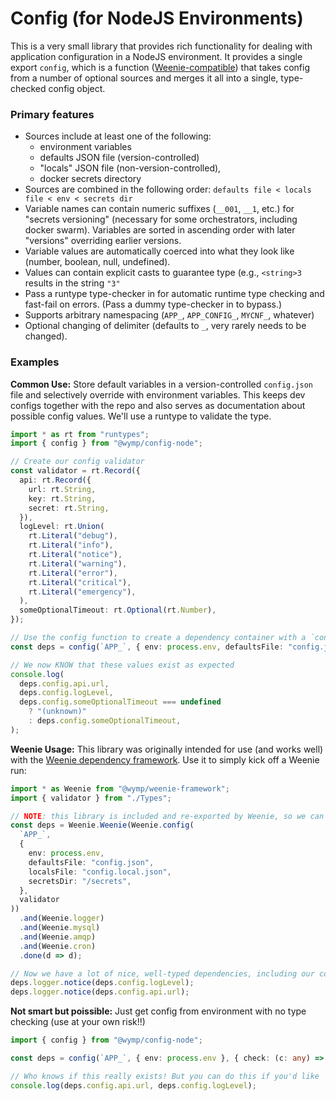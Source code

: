 Config (for NodeJS Environments)
================================================================================================

This is a very small library that provides rich functionality for dealing with application
configuration in a NodeJS environment. It provides a single export `config`, which is a function
([Weenie-compatible](https://github.com/wymp/weenie-framework)) that takes config from a number of
optional sources and merges it all into a single, type-checked config object.


### Primary features

* Sources include at least one of the following:
  * environment variables
  * defaults JSON file (version-controlled)
  * "locals" JSON file (non-version-controlled),
  * docker secrets directory
* Sources are combined in the following order: `defaults file < locals file < env < secrets dir`
* Variable names can contain numeric suffixes (`__001`, `__1`, etc.) for "secrets versioning"
  (necessary for some orchestrators, including docker swarm). Variables are sorted in ascending
  order with later "versions" overriding earlier versions.
* Variable values are automatically coerced into what they look like (number, boolean, null,
  undefined).
* Values can contain explicit casts to guarantee type (e.g., `<string>3` results in the string `"3"`
* Pass a runtype type-checker in for automatic runtime type checking and fast-fail on errors. (Pass
  a dummy type-checker in to bypass.)
* Supports arbitrary namespacing (`APP_`, `APP_CONFIG_`, `MYCNF_`, whatever)
* Optional changing of delimiter (defaults to `_`, very rarely needs to be changed).
  

### Examples

**Common Use:** Store default variables in a version-controlled `config.json` file and selectively
override with environment variables. This keeps dev configs together with the repo and also serves
as documentation about possible config values. We'll use a runtype to validate the type.

```ts
import * as rt from "runtypes";
import { config } from "@wymp/config-node";

// Create our config validator
const validator = rt.Record({
  api: rt.Record({
    url: rt.String,
    key: rt.String,
    secret: rt.String,
  }),
  logLevel: rt.Union(
    rt.Literal("debug"),
    rt.Literal("info"),
    rt.Literal("notice"),
    rt.Literal("warning"),
    rt.Literal("error"),
    rt.Literal("critical"),
    rt.Literal("emergency"),
  ),
  someOptionalTimeout: rt.Optional(rt.Number),
});

// Use the config function to create a dependency container with a `config` object
const deps = config(`APP_`, { env: process.env, defaultsFile: "config.json" }, validator);

// We now KNOW that these values exist as expected
console.log(
  deps.config.api.url,
  deps.config.logLevel,
  deps.config.someOptionalTimeout === undefined
    ? "(unknown)"
    : deps.config.someOptionalTimeout,
);
```

**Weenie Usage:** This library was originally intended for use (and works well) with the
[Weenie dependency framework](https://github.com/wymp/weenie-framework). Use it to simply kick off
a Weenie run:

```ts
import * as Weenie from "@wymp/weenie-framework";
import { validator } from "./Types";

// NOTE: this library is included and re-exported by Weenie, so we can use it directly from there
const deps = Weenie.Weenie(Weenie.config(
  `APP_`,
  {
    env: process.env,
    defaultsFile: "config.json",
    localsFile: "config.local.json",
    secretsDir: "/secrets",
  },
  validator
))
  .and(Weenie.logger)
  .and(Weenie.mysql)
  .and(Weenie.amqp)
  .and(Weenie.cron)
  .done(d => d);

// Now we have a lot of nice, well-typed dependencies, including our config
deps.logger.notice(deps.config.logLevel);
deps.logger.notice(deps.config.api.url);
```

**Not smart but poissible:** Just get config from environment with no type checking (use at your own
risk!!)

```ts
import { config } from "@wymp/config-node";

const deps = config(`APP_`, { env: process.env }, { check: (c: any) => c });

// Who knows if this really exists! But you can do this if you'd like
console.log(deps.config.api.url, deps.config.logLevel);
```

